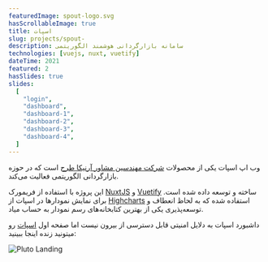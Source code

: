 ```yaml
---
featuredImage: spout-logo.svg
hasScrollableImage: true
title: اسپات
slug: projects/spout-
description: سامانه بازارگردانی هوشمند الگوریتمی
technologies: [vuejs, nuxt, vuetify]
dateTime: 2021
featured: 2
hasSlides: true
slides:
  [
    "login",
    "dashboard",
    "dashboard-1",
    "dashboard-2",
    "dashboard-3",
    "dashboard-4",
  ]
---
```


وب اپ اسپات یکی از محصولات <a href="https://arnika.ai" target="_blank">شرکت مهندسین مشاور آرنیکا طرح</a> است که در حوزه بازارگردانی الگوریتمی فعالیت
می‌کند.

این پروژه با استفاده از فریمورک <a href="https://nuxtjs.org" target="_blank">NuxtJS</a> و <a href="https://vuetifyjs.com" target="_blank">Vuetify</a> ساخته و توسعه داده شده
است.
برای نمایش نمودارها در اسپات از <a href="https://highcharts.com" target="_blank">Highcharts</a> استفاده شده که به لحاظ انعطاف و توسعه‌پذیری یکی از بهترین کتابخانه‌های رسم نمودار به حساب میاد.

داشبورد اسپات به دلایل امنیتی قابل دسترسی از بیرون نیست اما صفحه اول <a href="https://spout.arnika.ai" target="_blank">اسپات</a> رو میتونید زنده اینجا ببینید:

![Pluto Landing](/img/projects/spout-full.jpg)
